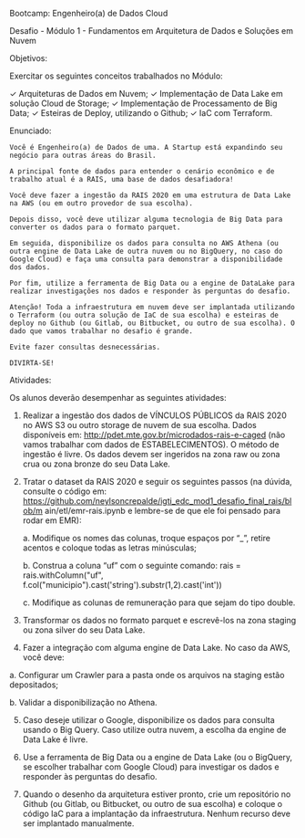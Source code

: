 Bootcamp: Engenheiro(a) de Dados Cloud

Desafio - Módulo 1 - Fundamentos em Arquitetura de Dados e Soluções em Nuvem


Objetivos:

Exercitar os seguintes conceitos trabalhados no Módulo:

✓ Arquiteturas de Dados em Nuvem;
✓ Implementação de Data Lake em solução Cloud de Storage;
✓ Implementação de Processamento de Big Data;
✓ Esteiras de Deploy, utilizando o Github;
✓ IaC com Terraform.


Enunciado:

    Você é Engenheiro(a) de Dados de uma. A Startup está expandindo seu negócio para outras áreas do Brasil.
    
    A principal fonte de dados para entender o cenário econômico e de trabalho atual é a RAIS, uma base de dados desafiadora!
    
    Você deve fazer a ingestão da RAIS 2020 em uma estrutura de Data Lake na AWS (ou em outro provedor de sua escolha).
    
    Depois disso, você deve utilizar alguma tecnologia de Big Data para converter os dados para o formato parquet.
    
    Em seguida, disponibilize os dados para consulta no AWS Athena (ou outra engine de Data Lake de outra nuvem ou no BigQuery, no caso do Google Cloud) e faça uma consulta para demonstrar a disponibilidade dos dados.
    
    Por fim, utilize a ferramenta de Big Data ou a engine de DataLake para realizar investigações nos dados e responder às perguntas do desafio.

    Atenção! Toda a infraestrutura em nuvem deve ser implantada utilizando o Terraform (ou outra solução de IaC de sua escolha) e esteiras de deploy no Github (ou Gitlab, ou Bitbucket, ou outro de sua escolha). O dado que vamos trabalhar no desafio é grande.
    
    Evite fazer consultas desnecessárias.
    
    DIVIRTA-SE!

Atividades:

Os alunos deverão desempenhar as seguintes atividades:

1. Realizar a ingestão dos dados de VÍNCULOS PÚBLICOS da RAIS 2020 no AWS S3
ou outro storage de nuvem de sua escolha. Dados disponíveis em:
http://pdet.mte.gov.br/microdados-rais-e-caged (não vamos trabalhar com
dados de ESTABELECIMENTOS). O método de ingestão é livre. Os dados devem
ser ingeridos na zona raw ou zona crua ou zona bronze do seu Data Lake.

2. Tratar o dataset da RAIS 2020 e seguir os seguintes passos (na dúvida, consulte
o código em:
https://github.com/neylsoncrepalde/igti_edc_mod1_desafio_final_rais/blob/m
ain/etl/emr-rais.ipynb e lembre-se de que ele foi pensado para rodar em EMR):
    
    a. Modifique os nomes das colunas, troque espaços por “_”, retire acentos
e coloque todas as letras minúsculas;
    
    b. Construa a coluna “uf” com o seguinte comando: rais =
rais.withColumn("uf",
f.col("municipio").cast('string').substr(1,2).cast('int'))
    
    c. Modifique as colunas de remuneração para que sejam do tipo double.

3. Transformar os dados no formato parquet e escrevê-los na zona staging ou zona
silver do seu Data Lake.

4. Fazer a integração com alguma engine de Data Lake. No caso da AWS, você deve:

a. Configurar um Crawler para a pasta onde os arquivos na staging estão
depositados;

b. Validar a disponibilização no Athena.

5. Caso deseje utilizar o Google, disponibilize os dados para consulta usando o Big
Query. Caso utilize outra nuvem, a escolha da engine de Data Lake é livre.

6. Use a ferramenta de Big Data ou a engine de Data Lake (ou o BigQuery, se
escolher trabalhar com Google Cloud) para investigar os dados e responder às
perguntas do desafio.

7. Quando o desenho da arquitetura estiver pronto, crie um repositório no Github
(ou Gitlab, ou Bitbucket, ou outro de sua escolha) e coloque o código IaC para a
implantação da infraestrutura. Nenhum recurso deve ser implantado
manualmente.